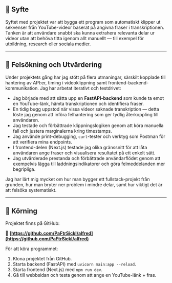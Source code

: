 ## 📌 Syfte

Syftet med projektet var att bygga ett program som automatiskt klipper ut sekvenser från YouTube-videor baserat på angivna fraser i transkriptionen. Tanken är att användare snabbt ska kunna extrahera relevanta delar ur videor utan att behöva titta igenom allt manuellt — till exempel för utbildning, research eller sociala medier.

---

## 🧪 Felsökning och Utvärdering

Under projektets gång har jag stött på flera utmaningar, särskilt kopplade till hantering av API\:er, timing i videoklippning samt frontend-backend-kommunikation. Jag har arbetat iterativt och testdrivet:

* Jag började med att sätta upp en **FastAPI-backend** som kunde ta emot en YouTube-länk, hämta transkriptionen och identifiera fraser.
* En tidig bugg uppstod när vissa videor saknade transkription — detta löste jag genom att införa felhantering som ger tydlig återkoppling till användaren.
* Jag testade och förbättrade klippningslogiken genom att köra manuella fall och justera marginalerna kring timestamps.
* Jag använde print-debugging, `curl`-tester och verktyg som Postman för att verifiera mina endpoints.
* I frontend-delen (Next.js) testade jag olika gränssnitt för att låta användaren ange fraser och visualisera resultatet på ett enkelt sätt.
* Jag utvärderade prestanda och förbättrade användarflödet genom att exempelvis lägga till laddningsindikatorer och göra felmeddelanden mer begripliga.

Jag har lärt mig mycket om hur man bygger ett fullstack-projekt från grunden, hur man bryter ner problem i mindre delar, samt hur viktigt det är att felsöka systematiskt.

---

## 🚀 Körning

Projektet finns på GitHub:

🔗 **[https://github.com/PaFtrSickl/alfred](https://github.com/PaFtrSickl/alfred)**

För att köra programmet:

1. Klona projektet från GitHub.
2. Starta backend (FastAPI) med `uvicorn main:app --reload`.
3. Starta frontend (Next.js) med `npm run dev`.
4. Gå till webbsidan och testa genom att ange en YouTube-länk + fras.
